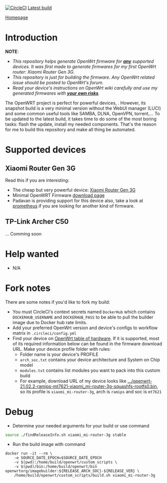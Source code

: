 [![CircleCI](https://circleci.com/gh/trinhpham/openwrt-custom-image-builder/tree/master.svg?style=svg)](https://circleci.com/gh/trinhpham/openwrt-custom-image-builder/tree/master)
[Latest build](https://github.com/trinhpham/openwrt-custom-image-builder/releases/latest)

[Homepage](https://github.com/trinhpham/openwrt-custom-image-builder)

# Introduction
**NOTE**: 
- *This repository helps generate OpenWrt firmware for <u>**any**</u> supported devices. It was first made to generate firmwares for my first OpenWrt router: Xiaomi Router Gen 3G.*
- *This repository is just for building the firmware. Any OpenWrt related issue should be posted to OpenWrt's forum.*
- *Read your device's instructions on OpenWrt wiki carefully and use my generated firmwares with <u>**your own risks**</u>.*

The OpenWRT project is perfect for powerful devices, .
However, its snapshot build is a very minimal version without the WebUI manager (LUCI) and some common useful tools like SAMBA, DLNA, OpenVPN, torrent,...
To be updated to the latest build, it takes time to do some of the most boring tasks: flash the update, install my needed components.
That's the reason for me to build this repository and make all thing be automated.

# Supported devices
## Xiaomi Router Gen 3G
Read this if you are interesting:
- The cheap but very powerful device: [Xiaomi Router Gen 3G](https://openwrt.org/toh/xiaomi/mir3g)
- Minimal OpenWRT Firmware [download page](https://downloads.lede-project.org/snapshots/targets/ramips/mt7621/)
- Padavan is providing support for this device also, take a look at [prometheus](http://prometheus.freize.net) if you are looking for another kind of firmware.

## TP-Link Archer C50
... Comming soon

# Help wanted
- N/A

# Fork notes
There are some notes if you'd like to fork my build:
- You must CircleCI's context secrets named `DockerHub` which contains `DOCKERHUB_USERNAME` and `DOCKERHUB_PASS` to be able to pull the builder image due to Docker hub rate limits.
- Add your preferred OpenWrt version and device's configs to workflow matrix in `.circleci/config.yml`
- Find your device on [OpenWrt table of hardware](https://openwrt.org/toh). If it is supported, most of its required information below can be found in the firmware download URL. Make your device profile folder with rules:
  + Folder name is your device's PROFILE
  + `arch_soc.txt` contains your device architecture and System on Chip model
  + `modules.txt` contains list modules you want to pack into this custom build
  + For example, download URL of my device looks like [.../openwrt-21.02.2-ramips-mt7621-xiaomi_mi-router-3g-squashfs-rootfs0.bin](https://downloads.openwrt.org/releases/21.02.2/targets/ramips/mt7621/openwrt-21.02.2-ramips-mt7621-xiaomi_mi-router-3g-squashfs-rootfs0.bin), so its profile is `xiaomi_mi-router-3g`, arch is `ramips` and soc is `mt7621`
# Debug
- Determine your needed arguments for your build or use command
```bash
source ./findReleaseInfo.sh xiaomi_mi-router-3g stable
```
- Run the build image with command 
```
docker run -it --rm \
    -e SOURCE_DATE_EPOCH=$SOURCE_DATE_EPOCH
    -v $(pwd):/home/build/openwrt/custom_scripts \
    -v $(pwd)/bin:/home/build/openwrt/bin openwrtorg/imagebuilder:${RELEASE_ARCH_SOC}-${RELEASE_VER} \
    /home/build/openwrt/custom_scripts/build.sh xiaomi_mi-router-3g
```
